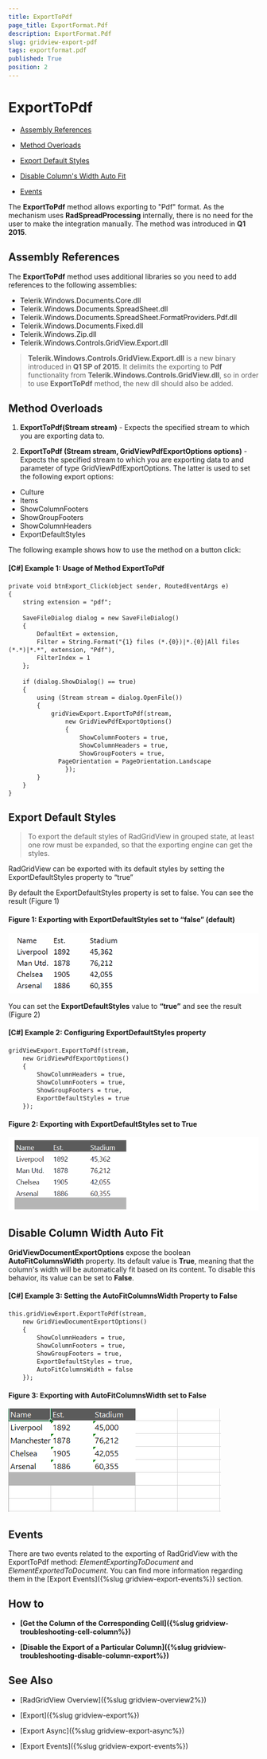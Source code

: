 ```yaml
---
title: ExportToPdf
page_title: ExportFormat.Pdf
description: ExportFormat.Pdf
slug: gridview-export-pdf
tags: exportformat.pdf
published: True
position: 2
---
```


# ExportToPdf

* [Assembly References](#assembly-references)

* [Method Overloads](#method-overloads)

* [Export Default Styles](#export-default-styles)

* [Disable Column's Width Auto Fit](#disable-column-width-auto-fit)

* [Events](#events)

The __ExportToPdf__ method allows exporting to "Pdf" format. As the mechanism uses **RadSpreadProcessing** internally, there is no need for the user to make the integration manually. The method was introduced in __Q1 2015__.

## Assembly References

The __ExportToPdf__ method uses additional libraries so you need to add references to the following assemblies:

* Telerik.Windows.Documents.Core.dll
* Telerik.Windows.Documents.SpreadSheet.dll 
* Telerik.Windows.Documents.SpreadSheet.FormatProviders.Pdf.dll
* Telerik.Windows.Documents.Fixed.dll
* Telerik.Windows.Zip.dll
* Telerik.Windows.Controls.GridView.Export.dll

>  __Telerik.Windows.Controls.GridView.Export.dll__ is a new binary introduced in __Q1 SP of 2015__. It delimits the exporting to __Pdf__ functionality from __Telerik.Windows.Controls.GridView.dll__, so in order to use __ExportToPdf__ method, the new dll should also be added.

## Method Overloads

1. __ExportToPdf(Stream stream)__ - Expects the specified stream to which you are exporting data to.

2. __ExportToPdf (Stream stream, GridViewPdfExportOptions options)__ - Expects the specified stream to which you are exporting data to and parameter of type GridViewPdfExportOptions. The latter is used to set the following export options:

* Culture
* Items
* ShowColumnFooters
* ShowGroupFooters
* ShowColumnHeaders
* ExportDefaultStyles  


The following example shows how to use the method on a button click:

#### __[C#] Example 1: Usage of Method ExportToPdf__
	private void btnExport_Click(object sender, RoutedEventArgs e)
	{
	    string extension = "pdf";
	
	    SaveFileDialog dialog = new SaveFileDialog()
	    {
	        DefaultExt = extension,
	        Filter = String.Format("{1} files (*.{0})|*.{0}|All files (*.*)|*.*", extension, "Pdf"),
	        FilterIndex = 1
	    };
	
	    if (dialog.ShowDialog() == true)
	    {
	        using (Stream stream = dialog.OpenFile())
	        {
	            gridViewExport.ExportToPdf(stream,
	                new GridViewPdfExportOptions()
	                {
	                    ShowColumnFooters = true,
	                    ShowColumnHeaders = true,
	                    ShowGroupFooters = true,
			      PageOrientation = PageOrientation.Landscape
	                });
	        }
	    }
	}


## Export Default Styles

>To export the default styles of RadGridView in grouped state, at least one row must be expanded, so that the exporting engine can get the styles.

RadGridView can be exported with its default styles by setting the ExportDefaultStyles property to “true”

By default the ExportDefaultStyles property is set to false. You can see the result (Figure 1)

#### __Figure 1: Exporting with ExportDefaultStyles set to “false” (default)__
![ExportDefaultStyles false](../images/exportdefaultstyles3.png)

You can set the __ExportDefaultStyles__ value to __“true”__ and see the result (Figure 2)

#### __[C#] Example 2: Configuring ExportDefaultStyles property__

	gridViewExport.ExportToPdf(stream,
    	new GridViewPdfExportOptions()
		{
		    ShowColumnHeaders = true,
		    ShowColumnFooters = true,
		    ShowGroupFooters = true,
		    ExportDefaultStyles = true
		});   

#### __Figure 2: Exporting with ExportDefaultStyles set to True__
![ExportDefaultStyles false](../images/exportdefaultstyles4.png)

## Disable Column Width Auto Fit

__GridViewDocumentExportOptions__ expose the boolean __AutoFitColumnsWidth__ property. Its default value is __True__, meaning that the column's width will be automatically fit based on its content. To disable this behavior, its value can be set to __False__.

#### __[C#] Example 3: Setting the AutoFitColumnsWidth Property to False__

	this.gridViewExport.ExportToPdf(stream,
    	new GridViewDocumentExportOptions()
		{
		    ShowColumnHeaders = true,
		    ShowColumnFooters = true,
		    ShowGroupFooters = true,
		    ExportDefaultStyles = true,
		    AutoFitColumnsWidth = false
		});

#### __Figure 3: Exporting with AutoFitColumnsWidth set to False__
![AutoFitColumnsWidth false](../images/autofitcolumnswidth.png)

## Events

There are two events related to the exporting of RadGridView with the ExportToPdf method: *ElementExportingToDocument* and *ElementExportedToDocument*. You can find more information regarding them in the [Export Events]({%slug gridview-export-events%}) section.

## How to

* __[Get the Column of the Corresponding Cell]({%slug gridview-troubleshooting-cell-column%})__

* __[Disable the Export of a Particular Column]({%slug gridview-troubleshooting-disable-column-export%})__


## See Also ##

 * [RadGridView Overview]({%slug gridview-overview2%})

 * [Export]({%slug gridview-export%})

 * [Export Async]({%slug gridview-export-async%})

 * [Export Events]({%slug gridview-export-events%})
